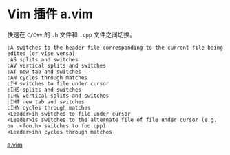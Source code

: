 # Vim 插件 a.vim

快速在 `C/C++` 的 `.h` 文件和 `.cpp` 文件之间切换。

```
:A switches to the header file corresponding to the current file being edited (or vise versa)
:AS splits and switches
:AV vertical splits and switches
:AT new tab and switches
:AN cycles through matches
:IH switches to file under cursor
:IHS splits and switches
:IHV vertical splits and switches
:IHT new tab and switches
:IHN cycles through matches
<Leader>ih switches to file under cursor
<Leader>is switches to the alternate file of file under cursor (e.g. on  <foo.h> switches to foo.cpp)
<Leader>ihn cycles through matches
```

[a.vim](https://github.com/vim-scripts/a.vim)

